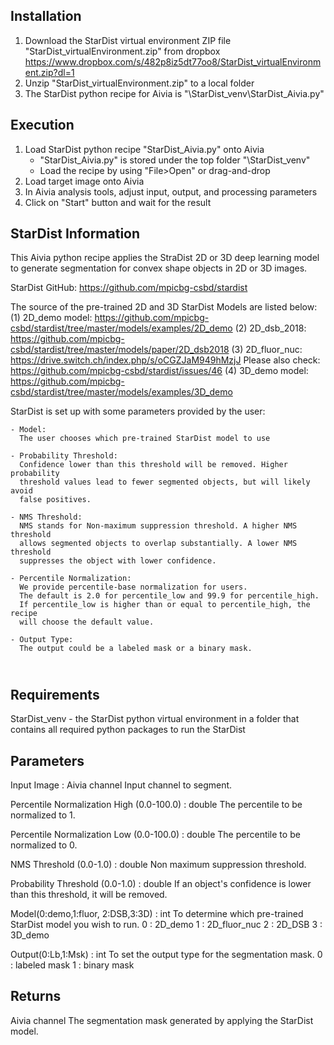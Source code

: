 
Installation
------------
1. Download the StarDist virtual environment ZIP file "StarDist_virtualEnvironment.zip" from dropbox
   https://www.dropbox.com/s/482p8iz5dt77oo8/StarDist_virtualEnvironment.zip?dl=1
2. Unzip "StarDist_virtualEnvironment.zip" to a local folder
3. The StarDist python recipe for Aivia is "\StarDist_venv\StarDist_Aivia.py"


Execution
---------
1. Load StarDist python recipe "StarDist_Aivia.py" onto Aivia
   - "StarDist_Aivia.py" is stored under the top folder "\StarDist_venv"
   - Load the recipe by using "File>Open" or drag-and-drop
2. Load target image onto Aivia
3. In Aivia analysis tools, adjust input, output, and processing parameters
3. Click on "Start" button and wait for the result


StarDist Information
--------------------
This Aivia python recipe applies the StraDist 2D or 3D deep learning model to
generate segmentation for convex shape objects in 2D or 3D images.

StarDist GitHub: https://github.com/mpicbg-csbd/stardist

The source of the pre-trained 2D and 3D StarDist Models are listed below:
(1) 2D_demo model: https://github.com/mpicbg-csbd/stardist/tree/master/models/examples/2D_demo
(2) 2D_dsb_2018: https://github.com/mpicbg-csbd/stardist/tree/master/models/paper/2D_dsb2018
(3) 2D_fluor_nuc: https://drive.switch.ch/index.php/s/oCGZJaM949hMzjJ
    Please also check: https://github.com/mpicbg-csbd/stardist/issues/46
(4) 3D_demo model: https://github.com/mpicbg-csbd/stardist/tree/master/models/examples/3D_demo

StarDist is set up with some parameters provided by the user:
  

    - Model: 
      The user chooses which pre-trained StarDist model to use
    
    - Probability Threshold:
      Confidence lower than this threshold will be removed. Higher probability
      threshold values lead to fewer segmented objects, but will likely avoid
      false positives.
    
    - NMS Threshold:
      NMS stands for Non-maximum suppression threshold. A higher NMS threshold
      allows segmented objects to overlap substantially. A lower NMS threshold
      suppresses the object with lower confidence.
    
    - Percentile Normalization:
      We provide percentile-base normalization for users.
      The default is 2.0 for percentile_low and 99.9 for percentile_high.
      If percentile_low is higher than or equal to percentile_high, the recipe
      will choose the default value.
    
    - Output Type:
      The output could be a labeled mask or a binary mask.


​	  
Requirements
------------
StarDist_venv - the StarDist python virtual environment in a folder that contains 
all required python packages to run the StarDist


Parameters
----------
Input Image : Aivia channel
    Input channel to segment.

Percentile Normalization High (0.0-100.0) : double
    The percentile to be normalized to 1.

Percentile Normalization Low (0.0-100.0) : double
    The percentile to be normalized to 0.

NMS Threshold (0.0-1.0) : double
    Non maximum suppression threshold.

Probability Threshold (0.0-1.0) : double
    If an object's confidence is lower than this threshold, it will be removed.

Model(0:demo,1:fluor, 2:DSB,3:3D) : int
    To determine which pre-trained StarDist model you wish to run.
    0 : 2D_demo
    1 : 2D_fluor_nuc
    2 : 2D_DSB
    3 : 3D_demo

Output(0:Lb,1:Msk) : int
    To set the output type for the segmentation mask.
    0 : labeled mask
    1 : binary mask 


Returns
-------
Aivia channel
    The segmentation mask generated by applying the StarDist model.